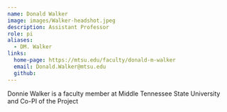 ```yaml
---
name: Donald Walker
image: images/Walker-headshot.jpeg
description: Assistant Professor
role: pi
aliases:
  - DM. Walker
links:
  home-page: https://mtsu.edu/faculty/donald-m-walker
  email: Donald.Walker@mtsu.edu
  github: 
---
```


Donnie Walker is a faculty member at Middle Tennessee State University and Co-PI of the Project
